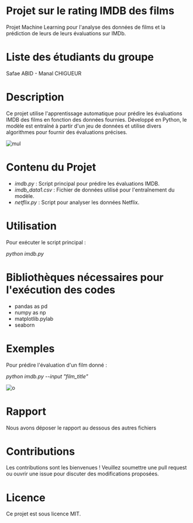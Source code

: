 # Projet sur le rating IMDB des films

Projet Machine Learning pour l'analyse des données de films et la prédiction de leurs de leurs évaluations sur IMDb. 


# Liste des étudiants du groupe

Safae ABID  -  Manal CHIGUEUR


# Description
Ce projet utilise l'apprentissage automatique pour prédire les évaluations IMDB des films en fonction des données fournies. Développé en Python, le modèle est entraîné à partir d'un jeu de données et utilise divers algorithmes pour fournir des évaluations précises.


![mul](https://github.com/bigbot02/Mini-Projet-ML/assets/155531725/18fa10c1-6d4d-4a55-8c38-1b204def4c93)


# Contenu du Projet
- *imdb.py* : Script principal pour prédire les évaluations IMDB.
- *imdb_data1.csv* : Fichier de données utilisé pour l'entraînement du modèle.
- *netflix.py* : Script pour analyser les données Netflix.


# Utilisation
Pour exécuter le script principal :
  
  *python imdb.py*
  
# Bibliothèques nécessaires pour l'exécution des codes
- pandas as pd
- numpy as np
- matplotlib.pylab
- seaborn 


# Exemples
Pour prédire l'évaluation d'un film donné :

*python imdb.py --input "film_title"*

![o](https://github.com/bigbot02/Mini-Projet-ML/assets/155531725/961b917b-7dee-413e-b033-2ab05a0babd9)

# Rapport
Nous avons déposer le rapport au dessous des autres fichiers


# Contributions
Les contributions sont les bienvenues ! Veuillez soumettre une pull request ou ouvrir une issue pour discuter des modifications proposées.


# Licence
Ce projet est sous licence MIT.

